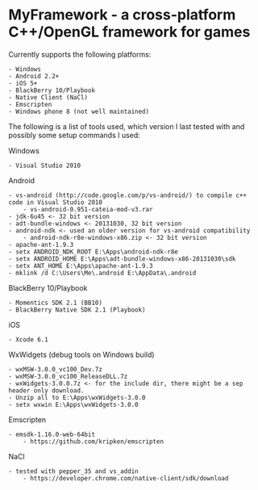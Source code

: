 MyFramework - a cross-platform C++/OpenGL framework for games
=============================================================

Currently supports the following platforms:

    - Windows
    - Android 2.2+
    - iOS 5+
    - BlackBerry 10/Playbook
    - Native Client (NaCl)
    - Emscripten
    - Windows phone 8 (not well maintained)

The following is a list of tools used, which version I last tested with and possibly some setup commands I used:

Windows

    - Visual Studio 2010
    
Android

    - vs-android (http://code.google.com/p/vs-android/) to compile c++ code in Visual Studio 2010
        - vs-android-0.951-cateia-mod-v3.rar
    - jdk-6u45 <- 32 bit version
    - adt-bundle-windows <- 20131030, 32 bit version
    - android-ndk <- used an older version for vs-android compatibility
        - android-ndk-r8e-windows-x86.zip <- 32 bit version
    - apache-ant-1.9.3
    - setx ANDROID_NDK_ROOT E:\Apps\android-ndk-r8e
    - setx ANDROID_HOME E:\Apps\adt-bundle-windows-x86-20131030\sdk
    - setx ANT_HOME E:\Apps\apache-ant-1.9.3
    - mklink /d C:\Users\Me\.android E:\AppData\.android

BlackBerry 10/Playbook

    - Momentics SDK 2.1 (BB10)
    - BlackBerry Native SDK 2.1 (Playbook)
    
iOS

    - Xcode 6.1
    
WxWidgets (debug tools on Windows build)

    - wxMSW-3.0.0_vc100_Dev.7z
    - wxMSW-3.0.0_vc100_ReleaseDLL.7z
    - wxWidgets-3.0.0.7z <- for the include dir, there might be a sep header only download.
    - Unzip all to E:\Apps\wxWidgets-3.0.0
    - setx wxwin E:\Apps\wxWidgets-3.0.0
    
Emscripten

    - emsdk-1.16.0-web-64bit
        - https://github.com/kripken/emscripten
    
NaCl

    - tested with pepper_35 and vs_addin
        - https://developer.chrome.com/native-client/sdk/download
